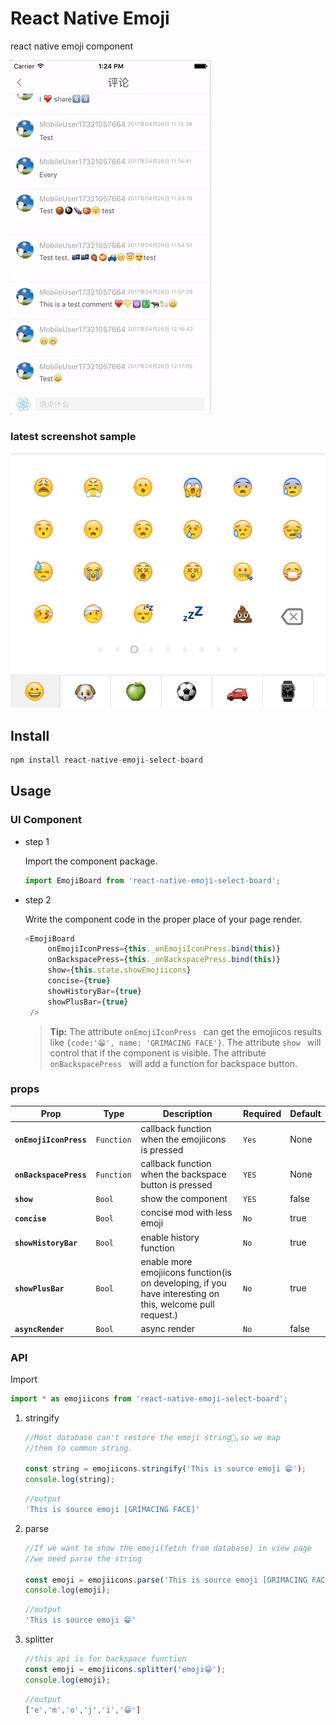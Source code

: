 # React Native Emoji
react native emoji component

![emojiicons](docs/emoticons.gif)

### latest screenshot sample
![emojiicons](docs/sample.png )

<!--![Markdown](http://i2.muimg.com/1949/cda818de0596cd04.gif)-->
## Install

```js
npm install react-native-emoji-select-board
```

## Usage

### UI Component

- step 1

	Import the component package.
	
	```js
	import EmojiBoard from 'react-native-emoji-select-board';
	```
- step 2

	Write the component code in the proper place of your page render.
	
	```js
	<EmojiBoard
		 onEmojiIconPress={this._onEmojiIconPress.bind(this)}
		 onBackspacePress={this._onBackspacePress.bind(this)}
		 show={this.state.showEmojiicons}
		 concise={true}
		 showHistoryBar={true}
		 showPlusBar={true}
     />
	```
	> **Tip:**  The attribute `onEmojiIconPress ` can get the emojiicos results like `{code:'😁', name: 'GRIMACING FACE'}`. The attribute `show ` will control that if the component is visible.  The attribute `onBackspacePress ` will add a function for backspace button. 

### props

| Prop | Type | Description | Required | Default |
|---|---|---|---|---|
|**`onEmojiIconPress `**|`Function `| callback function when the emojiicons is pressed |`Yes`|None|
|**`onBackspacePress `**|`Function `| callback function when the backspace button is pressed |`YES`|None|
|**`show `**|`Bool `| show the component |`YES`| false |
|**`concise `**|`Bool `| concise mod with less emoji |`No`| true |
|**`showHistoryBar `**|`Bool `| enable history function |`No`| true |
|**`showPlusBar `**|`Bool `| enable more emojiicons function(is on developing, if you have interesting on this, welcome pull request.)|`No`| true |
|**`asyncRender `**|`Bool `| async render |`No`| false |

### API

Import

```js
import * as emojiicons from 'react-native-emoji-select-board';
```

1. stringify
	
	```js
	//Most database can't restore the emoji string😤,so we map 
	//them to common string.
	
	const string = emojiicons.stringify('This is source emoji 😁');
	console.log(string);
	```
	```js
	//output
	'This is source emoji [GRIMACING FACE]'
	```
	
2. parse

	```js
	//If we want to show the emoji(fetch from database) in view page
	//we need parse the string
	
	const emoji = emojiicons.parse('This is source emoji [GRIMACING FACE]');
	console.log(emoji);
	```
	```js
	//output
	'This is source emoji 😁'
	```

3. splitter

	```js
	//this api is for backspace function
	const emoji = emojiicons.splitter('emoji😁');
	console.log(emoji);
	```
	```js
	//output
	['e','m','o','j','i','😁']
	```
